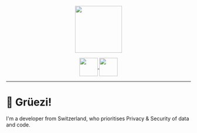 
<p align = center>
  <img src = "https://github.com/DevSnyco/DevSnyco/assets/155621926/0908fcaf-a0f0-420f-b5a6-4192098d9bbb" height = 128px>
</p>
<p align = center>

  <a href = "https://discord.gg/dBkwKjwG7v">
    <img align = center src = "https://github.com/DevSnyco/DevSnyco/assets/155621926/d0f1fed9-7eec-4eb2-b52f-f207a2162094" height = 50px>
  </a>

  <a href = "https://dev.to/devsnyco">
    <img align = center src = "https://github.com/DevSnyco/DevSnyco/assets/155621926/d214c57a-830b-4c9b-b839-65005ce815b9" height = 50px>
  </a>

</p>

---

# 👋 Grüezi!

I'm a developer from Switzerland, who prioritises Privacy & Security of data and code.